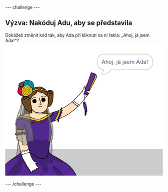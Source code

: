 --- challenge ---

## Výzva: Nakóduj Adu, aby se představila

Dokážeš změnit kód tak, aby Ada při kliknutí na ní řekla: „Ahoj, já jsem Ada!“? ![postava ady říkající Ahoj, já jsem Ada!](images/poetry-ada-intro.png)

--- /challenge ---